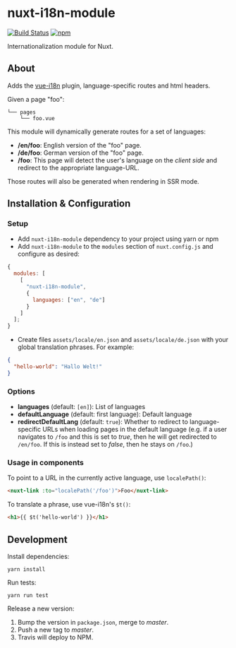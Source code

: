 # nuxt-i18n-module

[![Build Status](https://img.shields.io/travis/njam/nuxt-i18n-module/master.svg)](https://travis-ci.org/njam/nuxt-i18n-module)
[![npm](https://img.shields.io/npm/v/nuxt-i18n-module.svg)](https://www.npmjs.com/package/nuxt-i18n-module)

Internationalization module for Nuxt.

## About

Adds the [vue-i18n](https://github.com/kazupon/vue-i18n) plugin, language-specific routes and html headers.

Given a page "foo":

```
└── pages
    └── foo.vue
```

This module will dynamically generate routes for a set of languages:

- **/en/foo**: English version of the "foo" page.
- **/de/foo**: German version of the "foo" page.
- **/foo**: This page will detect the user's language on the _client side_ and redirect to the appropriate language-URL.

Those routes will also be generated when rendering in SSR mode.

## Installation & Configuration

### Setup

- Add `nuxt-i18n-module` dependency to your project using yarn or npm
- Add `nuxt-i18n-module` to the `modules` section of `nuxt.config.js` and configure as desired:

```js
{
  modules: [
    [
      "nuxt-i18n-module",
      {
        languages: ["en", "de"]
      }
    ]
  ];
}
```

- Create files `assets/locale/en.json` and `assets/locale/de.json` with your global translation phrases.
  For example:

```json
{
  "hello-world": "Hallo Welt!"
}
```

### Options

- **languages** (default: `[en]`): List of languages
- **defaultLanguage** (default: first language): Default language 
- **redirectDefaultLang** (default: `true`): Whether to redirect to language-specific URLs when loading pages in the default language (e.g. if a user navigates to `/foo` and this is set to _true_, then he will get redirected to `/en/foo`. If this is instead set to _false_, then he stays on `/foo`.)

### Usage in components

To point to a URL in the currently active language, use `localePath()`:

```html
<nuxt-link :to="localePath('/foo')">Foo</nuxt-link>
```

To translate a phrase, use vue-i18n's `$t()`:

```html
<h1>{{ $t('hello-world') }}</h1>
```

## Development

Install dependencies:

```
yarn install
```

Run tests:

```
yarn run test
```

Release a new version:

1.  Bump the version in `package.json`, merge to _master_.
2.  Push a new tag to _master_.
3.  Travis will deploy to NPM.
